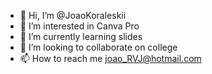 - 👋 Hi, I’m @JoaoKoraleskii
- 👀 I’m interested in Canva Pro
- 🌱 I’m currently learning slides
- 💞️ I’m looking to collaborate on college
- 📫 How to reach me joao_RVJ@hotmail.com

<!---
JoaoKoraleskii/JoaoKoraleskii is a ✨ special ✨ repository because its `README.md` (this file) appears on your GitHub profile.
You can click the Preview link to take a look at your changes.
--->
